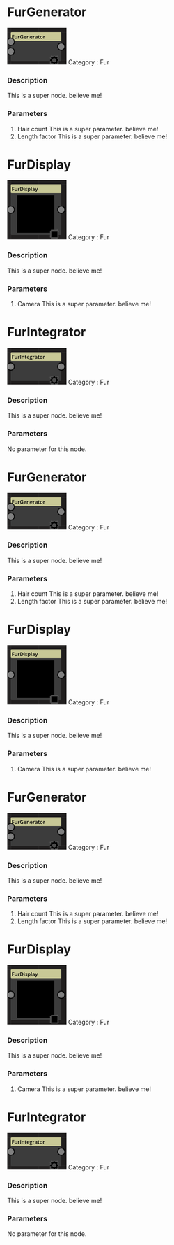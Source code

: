 # FurGenerator
![node picture](./Pictures/FurGenerator.png)
Category : Fur
### Description
This is a super node. believe me!
### Parameters
1. Hair count
This is a super parameter. believe me!
1. Length factor
This is a super parameter. believe me!

# FurDisplay
![node picture](./Pictures/FurDisplay.png)
Category : Fur
### Description
This is a super node. believe me!
### Parameters
1. Camera
This is a super parameter. believe me!

# FurIntegrator
![node picture](./Pictures/FurIntegrator.png)
Category : Fur
### Description
This is a super node. believe me!
### Parameters
No parameter for this node.

# FurGenerator
![node picture](./Pictures/FurGenerator.png)
Category : Fur
### Description
This is a super node. believe me!
### Parameters
1. Hair count
This is a super parameter. believe me!
1. Length factor
This is a super parameter. believe me!

# FurDisplay
![node picture](./Pictures/FurDisplay.png)
Category : Fur
### Description
This is a super node. believe me!
### Parameters
1. Camera
This is a super parameter. believe me!

# FurGenerator
![node picture](./Pictures/FurGenerator.png)
Category : Fur
### Description
This is a super node. believe me!
### Parameters
1. Hair count
This is a super parameter. believe me!
1. Length factor
This is a super parameter. believe me!

# FurDisplay
![node picture](./Pictures/FurDisplay.png)
Category : Fur
### Description
This is a super node. believe me!
### Parameters
1. Camera
This is a super parameter. believe me!

# FurIntegrator
![node picture](./Pictures/FurIntegrator.png)
Category : Fur
### Description
This is a super node. believe me!
### Parameters
No parameter for this node.

